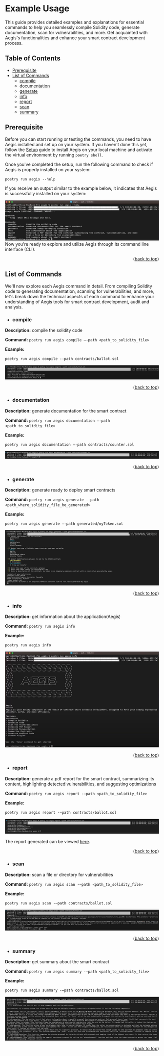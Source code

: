 <a name="readme-top"></a>
# Example Usage

This guide provides detailed examples and explanations for essential commands to help you seamlessly compile Solidity code, generate documentation, scan for vulnerabilities, and more. Get acquainted with Aegis's functionalities and enhance your smart contract development process.

## Table of Contents
- [Prerequisite](#prerequisite)
- [List of Commands](#list-of-commands)
  - [compile](#compile)
  - [documentation](#documentation)
  - [generate](#generate)
  - [info](#info)
  - [report](#report)
  - [scan](#scan)
  - [summary](#summary)

## Prerequisite
Before you can start running or testing the commands, you need to have Aegis installed and set up on your system. If you haven't done this yet, follow the [Setup](../setup.md) guide to install Aegis on your local machine and activate the virtual environment by running ` poetry shell `.

Once you've completed the setup, run the following command to check if Aegis is properly installed on your system:
```
poetry run aegis --help
```
If you receive an output similar to the example below, it indicates that Aegis is successfully installed on your system:
<div align="center">
  <a href="assets/commands.jpeg">
    <img src="assets/commands.jpeg">
  </a>
</div>
Now you're ready to explore and utilize Aegis through its command line interface (CLI).

<p align="right">(<a href="#readme-top">back to top</a>)</p>


## List of Commands

We'll now explore each Aegis command in detail. From compiling Solidity code to generating documentation, scanning for vulnerabilities, and more, let's break down the technical aspects of each command to enhance your understanding of Aegis tools for smart contract development, audit and analysis.

- ### compile
**Description:** compile the solidity code

**Command:** `poetry run aegis compile –-path <path_to_solidity_file>`

**Example:**
```
poetry run aegis compile --path contracts/ballot.sol
```
<div align="center">
  <a href="assets/compile.jpeg">
    <img src="assets/compile.jpeg">
  </a>
</div>

<p align="right">(<a href="#readme-top">back to top</a>)</p>

- ### documentation
**Description:** generate documentation for the smart contract

**Command:** `poetry run aegis documentation –-path <path_to_solidity_file>`

**Example:**
```
poetry run aegis documentation –-path contracts/counter.sol
```
<div align="center">
  <a href="assets/documentation.jpeg">
    <img src="assets/documentation.jpeg">
  </a>
</div>

<p align="right">(<a href="#readme-top">back to top</a>)</p>

- ### generate
**Description:** generate ready to deploy smart contracts

**Command:** `poetry run aegis generate –-path <path_where_solidity_file_be_generated>`

**Example:**
```
poetry run aegis generate –-path generated/myToken.sol
```
<div align="center">
  <a href="assets/generate.jpeg">
    <img src="assets/generate.jpeg">
  </a>
</div>

<p align="right">(<a href="#readme-top">back to top</a>)</p>

- ### info
**Description:** get information about the application(Aegis)

**Command:** `poetry run aegis info`

**Example:**
```
poetry run aegis info
```
<div align="center">
  <a href="assets/info.jpeg">
    <img src="assets/info.jpeg">
  </a>
</div>

<p align="right">(<a href="#readme-top">back to top</a>)</p>

- ### report
**Description:** generate a pdf report for the smart contract, summarizing its content, highlighting detected vulnerabilities, and suggesting optimizations

**Command:** `poetry run aegis report -–path <path_to_solidity_file>`

**Example:**
```
poetry run aegis report -–path contracts/ballot.sol
```
<div align="center">
  <a href="assets/report.jpeg">
    <img src="assets/report.jpeg">
  </a>
</div>

The report generated can be viewed [here](assets/report.pdf).

<p align="right">(<a href="#readme-top">back to top</a>)</p>

- ### scan
**Description:** scan a file or directory for vulnerabilities

**Command:** `poetry run aegis scan -–path <path_to_solidity_file>`

**Example:**
```
poetry run aegis scan -–path contracts/ballot.sol
```
<div align="center">
  <a href="assets/scan.jpeg">
    <img src="assets/scan.jpeg">
  </a>
</div>

<p align="right">(<a href="#readme-top">back to top</a>)</p>

- ### summary
**Description:** get summary about the smart contract

**Command:** `poetry run aegis summary -–path <path_to_solidity_file>`

**Example:**
```
poetry run aegis summary -–path contracts/ballot.sol
```
<div align="center">
  <a href="assets/summary.jpeg">
    <img src="assets/summary.jpeg">
  </a>
</div>

<p align="right">(<a href="#readme-top">back to top</a>)</p>
